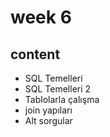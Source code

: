 # week 6
## content

- SQL Temelleri
- SQL Temelleri 2
- Tablolarla çalışma
- join yapıları
- Alt sorgular
